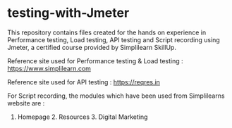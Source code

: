 # testing-with-Jmeter

This repository contains files created for the hands on experience in Performance testing, Load testing, API testing and Script recording using Jmeter, a certified course provided by Simplilearn SkillUp.

Reference site used for Performance testing & Load testing : https://www.simplilearn.com

Reference site used for API testing : https://reqres.in

For Script recording, the modules which have been used from Simplilearns website are :
1. Homepage 2. Resources 3. Digital Marketing
